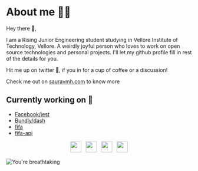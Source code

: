 <h1 align="left"> About me 👨‍💻</h2> 

Hey there 👋,

I am a Rising Junior Engineering student studying in Vellore Institute of Technology, Vellore. A weirdly joyful person who loves to work on open source technologies and personal projects. I'll let my github profile fill in rest of the details for you.

Hit me up on twitter 🙌, if you in for a cup of coffee or a discussion!

Check me out on [sauravmh.com](https://sauravmh.com) to know more

<h2 align="left"> Currently working on 🚀</h2>

* [Facebook/jest](https://github.com/facebook/jest)
* [Bundly/dash](https://github.com/bundly/dash)
* [fifa](https://github.com/sauravhiremath/fifa)
* [fifa-api](https://github.com/sauravhiremath/fifa-api)

<p align='center'>
    <a href="https://twitter.com/sauravmh"><img height="30" src="https://raw.githubusercontent.com/sauravhiremath/sauravhiremath/master/icon/twitter.png?token=AG2QVWZN554EVDQ4QOHRMG27E3I2E"></a>&nbsp;&nbsp;
    <a href="https://dev.to/sauravmh"><img height="30" src="https://raw.githubusercontent.com/sauravhiremath/sauravhiremath/master/icon/dev.png?token=AG2QVWZTYXQCKJJSIVGWSVC7E3I32"></a>&nbsp;&nbsp;
    <a href="https://instagram.com/sauravv_404"><img height="30" src="https://raw.githubusercontent.com/sauravhiremath/sauravhiremath/master/icon/instagram.jpg?token=AG2QVW22QVJVBJKCR6VWX427E3I4Y"></a>&nbsp;&nbsp;
    <a href="https://www.linkedin.com/in/sauravmh/"><img height="30" src="https://raw.githubusercontent.com/sauravhiremath/sauravhiremath/master/icon/linkedin.png?token=AG2QVW4OPHOCB4RIW5WPU527E3JCM"></a>
</p>

![You're breathtaking](https://raw.githubusercontent.com/sauravhiremath/sauravhiremath/master/icon/breathtaking.png?token=AG2QVW3ZHL57F3OW47JHPHC7E3VEU)

